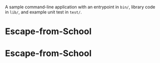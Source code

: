 A sample command-line application with an entrypoint in `bin/`, library code
in `lib/`, and example unit test in `test/`.
# Escape-from-School
# Escape-from-School
